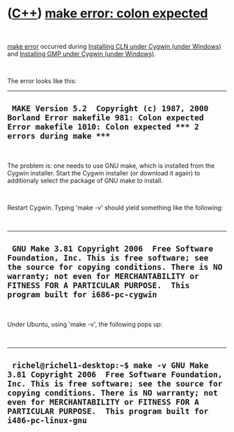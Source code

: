
 

 

 

 

 

([C++](Cpp.md)) [make error: colon expected](CppMakeErrorColonExpected.md)
============================================================================

 

[make error](CppMakeError.md) occurred during [Installing CLN under
Cygwin (under Windows)](CppClnInstallCygwin.md) and [Installing GMP
under Cygwin (under Windows)](CppGmpInstallCygwin.md).

 

The error looks like this:

  -----------------------------------------------------------------------------------------------------------------------------------------------------------
  ` MAKE Version 5.2  Copyright (c) 1987, 2000 Borland Error makefile 981: Colon expected Error makefile 1010: Colon expected *** 2 errors during make ***`
  -----------------------------------------------------------------------------------------------------------------------------------------------------------

 

The problem is: one needs to use GNU make, which is installed from the
Cygwin installer. Start the Cygwin installer (or download it again) to
additionaly select the package of GNU make to install.

 

Restart Cygwin. Typing 'make -v' should yield something like the
following:

 

  ------------------------------------------------------------------------------------------------------------------------------------------------------------------------------------------------------------------------------------------------------------------
  ` GNU Make 3.81 Copyright 2006  Free Software Foundation, Inc. This is free software; see the source for copying conditions. There is NO warranty; not even for MERCHANTABILITY or FITNESS FOR A PARTICULAR PURPOSE.  This program built for i686-pc-cygwin`
  ------------------------------------------------------------------------------------------------------------------------------------------------------------------------------------------------------------------------------------------------------------------

 

Under Ubuntu, using 'make -v', the following pops up:

 

  -------------------------------------------------------------------------------------------------------------------------------------------------------------------------------------------------------------------------------------------------------------------------------------------------------
  ` richel@richel1-desktop:~$ make -v GNU Make 3.81 Copyright 2006  Free Software Foundation, Inc. This is free software; see the source for copying conditions. There is NO warranty; not even for MERCHANTABILITY or FITNESS FOR A PARTICULAR PURPOSE.  This program built for i486-pc-linux-gnu`
  -------------------------------------------------------------------------------------------------------------------------------------------------------------------------------------------------------------------------------------------------------------------------------------------------------

 

 

 

 

 

 

